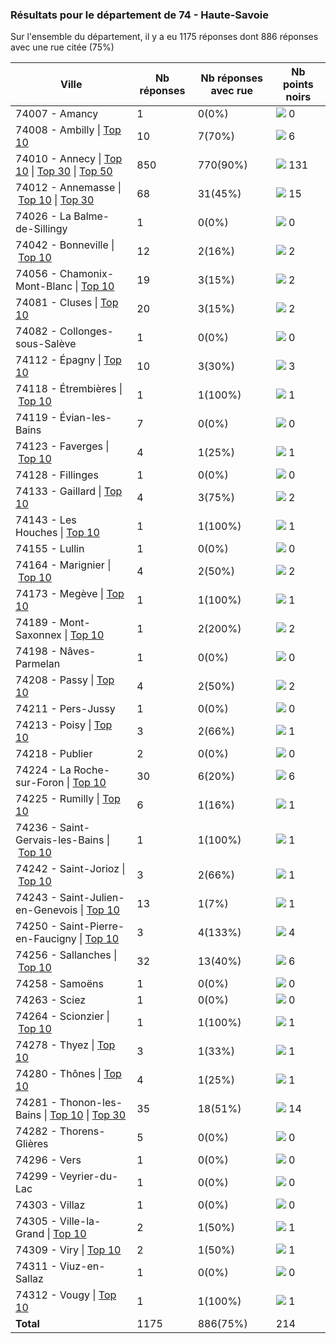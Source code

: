 ### Résultats pour le département de 74 - Haute-Savoie

Sur l'ensemble du département, il y a eu 1175 réponses dont 886 réponses avec une rue citée (75%)

| Ville | Nb réponses | Nb réponses avec rue | Nb points noirs |
|-------------|-------------|----------------------|-----------------|
|74007 - Amancy|1|0(0%)|<img src="../../img/bar_0.gif" />&nbsp;0|
|74008 - Ambilly&nbsp;&#124;&nbsp;<a href='74008 - Ambilly_top6.md'>Top 10</a>|10|7(70%)|<img src="../../img/bar_2.gif" />&nbsp;6|
|74010 - Annecy&nbsp;&#124;&nbsp;<a href='74010 - Annecy_top10.md'>Top 10</a>&nbsp;&#124;&nbsp;<a href='74010 - Annecy_top30.md'>Top 30</a>&nbsp;&#124;&nbsp;<a href='74010 - Annecy_top50.md'>Top 50</a>|850|770(90%)|<img src="../../img/bar_61.gif" />&nbsp;131|
|74012 - Annemasse&nbsp;&#124;&nbsp;<a href='74012 - Annemasse_top10.md'>Top 10</a>&nbsp;&#124;&nbsp;<a href='74012 - Annemasse_top15.md'>Top 30</a>|68|31(45%)|<img src="../../img/bar_7.gif" />&nbsp;15|
|74026 - La Balme-de-Sillingy|1|0(0%)|<img src="../../img/bar_0.gif" />&nbsp;0|
|74042 - Bonneville&nbsp;&#124;&nbsp;<a href='74042 - Bonneville_top2.md'>Top 10</a>|12|2(16%)|<img src="../../img/bar_0.gif" />&nbsp;2|
|74056 - Chamonix-Mont-Blanc&nbsp;&#124;&nbsp;<a href='74056 - Chamonix-Mont-Blanc_top2.md'>Top 10</a>|19|3(15%)|<img src="../../img/bar_0.gif" />&nbsp;2|
|74081 - Cluses&nbsp;&#124;&nbsp;<a href='74081 - Cluses_top2.md'>Top 10</a>|20|3(15%)|<img src="../../img/bar_0.gif" />&nbsp;2|
|74082 - Collonges-sous-Salève|1|0(0%)|<img src="../../img/bar_0.gif" />&nbsp;0|
|74112 - Épagny&nbsp;&#124;&nbsp;<a href='74112 - Épagny_top3.md'>Top 10</a>|10|3(30%)|<img src="../../img/bar_1.gif" />&nbsp;3|
|74118 - Étrembières&nbsp;&#124;&nbsp;<a href='74118 - Étrembières_top1.md'>Top 10</a>|1|1(100%)|<img src="../../img/bar_0.gif" />&nbsp;1|
|74119 - Évian-les-Bains|7|0(0%)|<img src="../../img/bar_0.gif" />&nbsp;0|
|74123 - Faverges&nbsp;&#124;&nbsp;<a href='74123 - Faverges_top1.md'>Top 10</a>|4|1(25%)|<img src="../../img/bar_0.gif" />&nbsp;1|
|74128 - Fillinges|1|0(0%)|<img src="../../img/bar_0.gif" />&nbsp;0|
|74133 - Gaillard&nbsp;&#124;&nbsp;<a href='74133 - Gaillard_top2.md'>Top 10</a>|4|3(75%)|<img src="../../img/bar_0.gif" />&nbsp;2|
|74143 - Les Houches&nbsp;&#124;&nbsp;<a href='74143 - Les Houches_top1.md'>Top 10</a>|1|1(100%)|<img src="../../img/bar_0.gif" />&nbsp;1|
|74155 - Lullin|1|0(0%)|<img src="../../img/bar_0.gif" />&nbsp;0|
|74164 - Marignier&nbsp;&#124;&nbsp;<a href='74164 - Marignier_top2.md'>Top 10</a>|4|2(50%)|<img src="../../img/bar_0.gif" />&nbsp;2|
|74173 - Megève&nbsp;&#124;&nbsp;<a href='74173 - Megève_top1.md'>Top 10</a>|1|1(100%)|<img src="../../img/bar_0.gif" />&nbsp;1|
|74189 - Mont-Saxonnex&nbsp;&#124;&nbsp;<a href='74189 - Mont-Saxonnex_top2.md'>Top 10</a>|1|2(200%)|<img src="../../img/bar_0.gif" />&nbsp;2|
|74198 - Nâves-Parmelan|1|0(0%)|<img src="../../img/bar_0.gif" />&nbsp;0|
|74208 - Passy&nbsp;&#124;&nbsp;<a href='74208 - Passy_top2.md'>Top 10</a>|4|2(50%)|<img src="../../img/bar_0.gif" />&nbsp;2|
|74211 - Pers-Jussy|1|0(0%)|<img src="../../img/bar_0.gif" />&nbsp;0|
|74213 - Poisy&nbsp;&#124;&nbsp;<a href='74213 - Poisy_top1.md'>Top 10</a>|3|2(66%)|<img src="../../img/bar_0.gif" />&nbsp;1|
|74218 - Publier|2|0(0%)|<img src="../../img/bar_0.gif" />&nbsp;0|
|74224 - La Roche-sur-Foron&nbsp;&#124;&nbsp;<a href='74224 - La Roche-sur-Foron_top6.md'>Top 10</a>|30|6(20%)|<img src="../../img/bar_2.gif" />&nbsp;6|
|74225 - Rumilly&nbsp;&#124;&nbsp;<a href='74225 - Rumilly_top1.md'>Top 10</a>|6|1(16%)|<img src="../../img/bar_0.gif" />&nbsp;1|
|74236 - Saint-Gervais-les-Bains&nbsp;&#124;&nbsp;<a href='74236 - Saint-Gervais-les-Bains_top1.md'>Top 10</a>|1|1(100%)|<img src="../../img/bar_0.gif" />&nbsp;1|
|74242 - Saint-Jorioz&nbsp;&#124;&nbsp;<a href='74242 - Saint-Jorioz_top1.md'>Top 10</a>|3|2(66%)|<img src="../../img/bar_0.gif" />&nbsp;1|
|74243 - Saint-Julien-en-Genevois&nbsp;&#124;&nbsp;<a href='74243 - Saint-Julien-en-Genevois_top1.md'>Top 10</a>|13|1(7%)|<img src="../../img/bar_0.gif" />&nbsp;1|
|74250 - Saint-Pierre-en-Faucigny&nbsp;&#124;&nbsp;<a href='74250 - Saint-Pierre-en-Faucigny_top4.md'>Top 10</a>|3|4(133%)|<img src="../../img/bar_1.gif" />&nbsp;4|
|74256 - Sallanches&nbsp;&#124;&nbsp;<a href='74256 - Sallanches_top6.md'>Top 10</a>|32|13(40%)|<img src="../../img/bar_2.gif" />&nbsp;6|
|74258 - Samoëns|1|0(0%)|<img src="../../img/bar_0.gif" />&nbsp;0|
|74263 - Sciez|1|0(0%)|<img src="../../img/bar_0.gif" />&nbsp;0|
|74264 - Scionzier&nbsp;&#124;&nbsp;<a href='74264 - Scionzier_top1.md'>Top 10</a>|1|1(100%)|<img src="../../img/bar_0.gif" />&nbsp;1|
|74278 - Thyez&nbsp;&#124;&nbsp;<a href='74278 - Thyez_top1.md'>Top 10</a>|3|1(33%)|<img src="../../img/bar_0.gif" />&nbsp;1|
|74280 - Thônes&nbsp;&#124;&nbsp;<a href='74280 - Thônes_top1.md'>Top 10</a>|4|1(25%)|<img src="../../img/bar_0.gif" />&nbsp;1|
|74281 - Thonon-les-Bains&nbsp;&#124;&nbsp;<a href='74281 - Thonon-les-Bains_top10.md'>Top 10</a>&nbsp;&#124;&nbsp;<a href='74281 - Thonon-les-Bains_top14.md'>Top 30</a>|35|18(51%)|<img src="../../img/bar_6.gif" />&nbsp;14|
|74282 - Thorens-Glières|5|0(0%)|<img src="../../img/bar_0.gif" />&nbsp;0|
|74296 - Vers|1|0(0%)|<img src="../../img/bar_0.gif" />&nbsp;0|
|74299 - Veyrier-du-Lac|1|0(0%)|<img src="../../img/bar_0.gif" />&nbsp;0|
|74303 - Villaz|1|0(0%)|<img src="../../img/bar_0.gif" />&nbsp;0|
|74305 - Ville-la-Grand&nbsp;&#124;&nbsp;<a href='74305 - Ville-la-Grand_top1.md'>Top 10</a>|2|1(50%)|<img src="../../img/bar_0.gif" />&nbsp;1|
|74309 - Viry&nbsp;&#124;&nbsp;<a href='74309 - Viry_top1.md'>Top 10</a>|2|1(50%)|<img src="../../img/bar_0.gif" />&nbsp;1|
|74311 - Viuz-en-Sallaz|1|0(0%)|<img src="../../img/bar_0.gif" />&nbsp;0|
|74312 - Vougy&nbsp;&#124;&nbsp;<a href='74312 - Vougy_top1.md'>Top 10</a>|1|1(100%)|<img src="../../img/bar_0.gif" />&nbsp;1|
| **Total** |1175|886(75%)|214|
